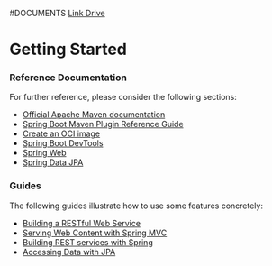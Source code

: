 #DOCUMENTS
[Link Drive](https://drive.google.com/drive/u/0/folders/12KTQyu9NfOW5YnRo4qgC-4i08HdTtEDU)

# Getting Started

### Reference Documentation

For further reference, please consider the following sections:

- [Official Apache Maven documentation](https://maven.apache.org/guides/index.html)
- [Spring Boot Maven Plugin Reference Guide](https://docs.spring.io/spring-boot/docs/2.7.5/maven-plugin/reference/html/)
- [Create an OCI image](https://docs.spring.io/spring-boot/docs/2.7.5/maven-plugin/reference/html/#build-image)
- [Spring Boot DevTools](https://docs.spring.io/spring-boot/docs/2.7.5/reference/htmlsingle/#using.devtools)
- [Spring Web](https://docs.spring.io/spring-boot/docs/2.7.5/reference/htmlsingle/#web)
- [Spring Data JPA](https://docs.spring.io/spring-boot/docs/2.7.5/reference/htmlsingle/#data.sql.jpa-and-spring-data)

### Guides

The following guides illustrate how to use some features concretely:

- [Building a RESTful Web Service](https://spring.io/guides/gs/rest-service/)
- [Serving Web Content with Spring MVC](https://spring.io/guides/gs/serving-web-content/)
- [Building REST services with Spring](https://spring.io/guides/tutorials/rest/)
- [Accessing Data with JPA](https://spring.io/guides/gs/accessing-data-jpa/)
